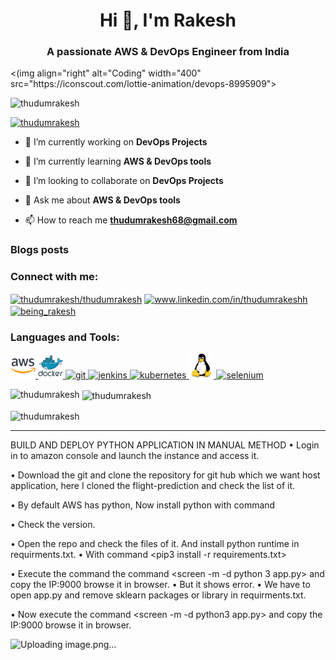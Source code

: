 
<h1 align="center">Hi 👋, I'm Rakesh</h1>
<h3 align="center">A passionate AWS & DevOps Engineer from India</h3>
<(img align="right" alt="Coding" width="400" src="https://iconscout.com/lottie-animation/devops-8995909">

<p align="left"> <img src="https://komarev.com/ghpvc/?username=thudumrakesh&label=Profile%20views&color=0e75b6&style=flat" alt="thudumrakesh" /> </p>

<p align="left"> <a href="https://github.com/ryo-ma/github-profile-trophy"><img src="https://github-profile-trophy.vercel.app/?username=thudumrakesh" alt="thudumrakesh" /></a> </p>

- 🔭 I’m currently working on **DevOps Projects**

- 🌱 I’m currently learning **AWS & DevOps tools**

- 👯 I’m looking to collaborate on **DevOps Projects**

- 💬 Ask me about **AWS & DevOps tools**

- 📫 How to reach me **thudumrakesh68@gmail.com**

### Blogs posts
<!-- BLOG-POST-LIST:START -->
<!-- BLOG-POST-LIST:END -->

<h3 align="left">Connect with me:</h3>
<p align="left">
<a href="https://dev.to/thudumrakesh/thudumrakesh" target="blank"><img align="center" src="https://raw.githubusercontent.com/rahuldkjain/github-profile-readme-generator/master/src/images/icons/Social/devto.svg" alt="thudumrakesh/thudumrakesh" height="30" width="40" /></a>
<a href="https://linkedin.com/in/www.linkedin.com/in/thudumrakeshh" target="blank"><img align="center" src="https://raw.githubusercontent.com/rahuldkjain/github-profile-readme-generator/master/src/images/icons/Social/linked-in-alt.svg" alt="www.linkedin.com/in/thudumrakeshh" height="30" width="40" /></a>
<a href="https://instagram.com/being_rakesh" target="blank"><img align="center" src="https://raw.githubusercontent.com/rahuldkjain/github-profile-readme-generator/master/src/images/icons/Social/instagram.svg" alt="being_rakesh" height="30" width="40" /></a>
</p>

<h3 align="left">Languages and Tools:</h3>
<p align="left"> <a href="https://aws.amazon.com" target="_blank" rel="noreferrer"> <img src="https://raw.githubusercontent.com/devicons/devicon/master/icons/amazonwebservices/amazonwebservices-original-wordmark.svg" alt="aws" width="40" height="40"/> </a> <a href="https://www.docker.com/" target="_blank" rel="noreferrer"> <img src="https://raw.githubusercontent.com/devicons/devicon/master/icons/docker/docker-original-wordmark.svg" alt="docker" width="40" height="40"/> </a> <a href="https://git-scm.com/" target="_blank" rel="noreferrer"> <img src="https://www.vectorlogo.zone/logos/git-scm/git-scm-icon.svg" alt="git" width="40" height="40"/> </a> <a href="https://www.jenkins.io" target="_blank" rel="noreferrer"> <img src="https://www.vectorlogo.zone/logos/jenkins/jenkins-icon.svg" alt="jenkins" width="40" height="40"/> </a> <a href="https://kubernetes.io" target="_blank" rel="noreferrer"> <img src="https://www.vectorlogo.zone/logos/kubernetes/kubernetes-icon.svg" alt="kubernetes" width="40" height="40"/> </a> <a href="https://www.linux.org/" target="_blank" rel="noreferrer"> <img src="https://raw.githubusercontent.com/devicons/devicon/master/icons/linux/linux-original.svg" alt="linux" width="40" height="40"/> </a> <a href="https://www.selenium.dev" target="_blank" rel="noreferrer"> <img src="https://raw.githubusercontent.com/detain/svg-logos/780f25886640cef088af994181646db2f6b1a3f8/svg/selenium-logo.svg" alt="selenium" width="40" height="40"/> </a> </p>

<p><img align="left" src="https://github-readme-stats.vercel.app/api/top-langs?username=thudumrakesh&show_icons=true&locale=en&layout=compact" alt="thudumrakesh" /></p>

<p>&nbsp;<img align="center" src="https://github-readme-stats.vercel.app/api?username=thudumrakesh&show_icons=true&locale=en" alt="thudumrakesh" /></p>

<p><img align="center" src="https://github-readme-streak-stats.herokuapp.com/?user=thudumrakesh&" alt="thudumrakesh" /></p>

----------------------------------------------------------------------------------------------------------------
BUILD AND DEPLOY PYTHON APPLICATION IN MANUAL METHOD
•	Login in to amazon console and launch the instance and access it.
 
•	Download the git and clone the repository for git hub which we want host application, here I cloned the flight-prediction and check the list of it. 

•	By default AWS has python, Now install python with command<sudo amazon-linux-extras install python3.8>



•	Check the version.
 
•	Open the repo and check the files of it. And install python runtime in requirments.txt.
•	With command <pip3 install -r requirements.txt>
 
 
•	Execute the command the command <screen -m -d python
3 app.py> and copy the IP:9000 browse it in browser.
•	But it shows error.
•	We have to open app.py and remove sklearn packages or library in requirments.txt.
 
•	Now execute the command <screen -m -d python3 app.py>
and copy the IP:9000 browse it in browser.



![Uploading image.png…]()
